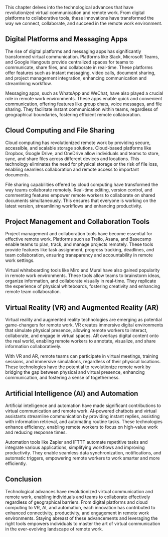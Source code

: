 
This chapter delves into the technological advances that have revolutionized virtual communication and remote work. From digital platforms to collaborative tools, these innovations have transformed the way we connect, collaborate, and succeed in the remote work environment.

## Digital Platforms and Messaging Apps

The rise of digital platforms and messaging apps has significantly transformed virtual communication. Platforms like Slack, Microsoft Teams, and Google Hangouts provide centralized spaces for teams to communicate, share files, and collaborate in real-time. These platforms offer features such as instant messaging, video calls, document sharing, and project management integration, enhancing communication and streamlining workflow.

Messaging apps, such as WhatsApp and WeChat, have also played a crucial role in remote work environments. These apps enable quick and convenient communication, offering features like group chats, voice messages, and file sharing. They facilitate instant communication within teams, regardless of geographical boundaries, fostering efficient remote collaboration.

## Cloud Computing and File Sharing

Cloud computing has revolutionized remote work by providing secure, accessible, and scalable storage solutions. Cloud-based platforms like Dropbox, Google Drive, and OneDrive allow individuals and teams to store, sync, and share files across different devices and locations. This technology eliminates the need for physical storage or the risk of file loss, enabling seamless collaboration and remote access to important documents.

File sharing capabilities offered by cloud computing have transformed the way teams collaborate remotely. Real-time editing, version control, and commenting features empower remote workers to collaborate on shared documents simultaneously. This ensures that everyone is working on the latest version, streamlining workflows and enhancing productivity.

## Project Management and Collaboration Tools

Project management and collaboration tools have become essential for effective remote work. Platforms such as Trello, Asana, and Basecamp enable teams to plan, track, and manage projects remotely. These tools provide features like task assignment, progress tracking, deadlines, and team collaboration, ensuring transparency and accountability in remote work settings.

Virtual whiteboarding tools like Miro and Mural have also gained popularity in remote work environments. These tools allow teams to brainstorm ideas, organize information, and collaborate visually in real-time. They replicate the experience of physical whiteboards, fostering creativity and enhancing remote team collaboration.

## Virtual Reality (VR) and Augmented Reality (AR)

Virtual reality and augmented reality technologies are emerging as potential game-changers for remote work. VR creates immersive digital environments that simulate physical presence, allowing remote workers to interact, collaborate, and engage in virtual spaces. AR overlays digital content onto the real world, enabling remote workers to annotate, visualize, and share information collaboratively.

With VR and AR, remote teams can participate in virtual meetings, training sessions, and immersive simulations, regardless of their physical locations. These technologies have the potential to revolutionize remote work by bridging the gap between physical and virtual presence, enhancing communication, and fostering a sense of togetherness.

## Artificial Intelligence (AI) and Automation

Artificial intelligence and automation have made significant contributions to virtual communication and remote work. AI-powered chatbots and virtual assistants streamline communication by providing instant replies, assisting with information retrieval, and automating routine tasks. These technologies enhance efficiency, enabling remote workers to focus on high-value work and reducing response times.

Automation tools like Zapier and IFTTT automate repetitive tasks and integrate various applications, simplifying workflows and improving productivity. They enable seamless data synchronization, notifications, and automatic triggers, empowering remote workers to work smarter and more efficiently.

## Conclusion

Technological advances have revolutionized virtual communication and remote work, enabling individuals and teams to collaborate effectively regardless of geographical barriers. From digital platforms and cloud computing to VR, AI, and automation, each innovation has contributed to enhanced connectivity, productivity, and engagement in remote work environments. Staying abreast of these advancements and leveraging the right tools empowers individuals to master the art of virtual communication in the ever-evolving landscape of remote work.
